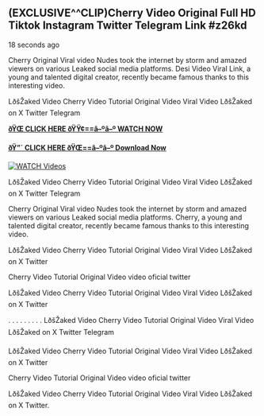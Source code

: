 ## (EXCLUSIVE^^CLIP)Cherry Video Original Full HD Tiktok Instagram Twitter Telegram Link #z26kd

18 seconds ago

Cherry Original Viral video Nudes took the internet by storm and amazed viewers on various Leaked social media platforms. Desi Video Viral Link, a young and talented digital creator, recently became famous thanks to this interesting video.

LðšŽaked Video Cherry Video Tutorial Original Video Viral Video LðšŽaked on X Twitter Telegram

**[ðŸŒ CLICK HERE ðŸŸ¢==â–ºâ–º WATCH NOW](https://clips-mediaa.blogspot.com/2025/02/video-viral-download.html)**

**[ðŸ”´ CLICK HERE ðŸŒ==â–ºâ–º Download Now](https://clips-mediaa.blogspot.com/2025/02/video-viral-download.html)**

[![WATCH Videos](https://i.imgur.com/dJHk4Zq.gif)](https://clips-mediaa.blogspot.com/2025/02/video-viral-download.html)

LðšŽaked Video Cherry Video Tutorial Original Video Viral Video LðšŽaked on X Twitter Telegram

Cherry Original Viral video Nudes took the internet by storm and amazed viewers on various Leaked social media platforms. Cherry, a young and talented digital creator, recently became famous thanks to this interesting video.

LðšŽaked Video Cherry Video Tutorial Original Video Viral Video LðšŽaked on X Twitter

Cherry Video Tutorial Original Video video oficial twitter

LðšŽaked Video Cherry Video Tutorial Original Video Viral Video LðšŽaked on X Twitter

. . . . . . . . . LðšŽaked Video Cherry Video Tutorial Original Video Viral Video LðšŽaked on X Twitter Telegram

LðšŽaked Video Cherry Video Tutorial Original Video Viral Video LðšŽaked on X Twitter

Cherry Video Tutorial Original Video video oficial twitter

LðšŽaked Video Cherry Video Tutorial Original Video Viral Video LðšŽaked on X Twitter.